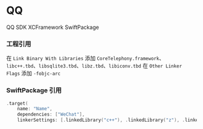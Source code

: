 # QQ

QQ SDK XCFramework SwiftPackage

### 工程引用
在 `Link Binary With Libraries` 添加 `CoreTelephony.framework`、`libc++.tbd`、`libsqlite3.tbd`、`libz.tbd`、`libiconv.tbd`
在 `Other Linker Flags` 添加 `-fobjc-arc`

### SwiftPackage 引用

```swift
.target(
    name: "Name",
    dependencies: ["WeChat"],
    linkerSettings: [.linkedLibrary("c++"), .linkedLibrary("z"), .linkedLibrary("iconv"), .linkedLibrary("sqlite3"), .linkedFramework("CoreTelephony")]),
```
